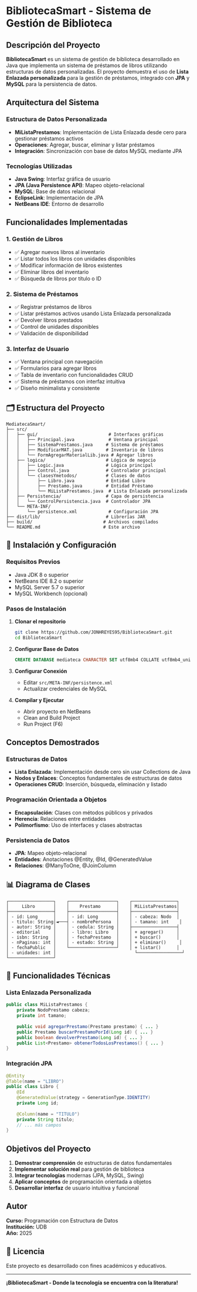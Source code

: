 # BibliotecaSmart - Sistema de Gestión de Biblioteca

## Descripción del Proyecto

**BibliotecaSmart** es un sistema de gestión de biblioteca desarrollado en Java que implementa un sistema de préstamos de libros utilizando estructuras de datos personalizadas. El proyecto demuestra el uso de **Lista Enlazada personalizada** para la gestión de préstamos, integrado con **JPA** y **MySQL** para la persistencia de datos.

## Arquitectura del Sistema

### **Estructura de Datos Personalizada**
- **MiListaPrestamos**: Implementación de Lista Enlazada desde cero para gestionar préstamos activos
- **Operaciones**: Agregar, buscar, eliminar y listar préstamos
- **Integración**: Sincronización con base de datos MySQL mediante JPA

### **Tecnologías Utilizadas**
- **Java Swing**: Interfaz gráfica de usuario
- **JPA (Java Persistence API)**: Mapeo objeto-relacional
- **MySQL**: Base de datos relacional
- **EclipseLink**: Implementación de JPA
- **NetBeans IDE**: Entorno de desarrollo

##  Funcionalidades Implementadas

### **1. Gestión de Libros**
- ✅ Agregar nuevos libros al inventario
- ✅ Listar todos los libros con unidades disponibles
- ✅ Modificar información de libros existentes
- ✅ Eliminar libros del inventario
- ✅ Búsqueda de libros por título o ID

### **2. Sistema de Préstamos**
- ✅ Registrar préstamos de libros
- ✅ Listar préstamos activos usando Lista Enlazada personalizada
- ✅ Devolver libros prestados
- ✅ Control de unidades disponibles
- ✅ Validación de disponibilidad

### **3. Interfaz de Usuario**
- ✅ Ventana principal con navegación
- ✅ Formularios para agregar libros
- ✅ Tabla de inventario con funcionalidades CRUD
- ✅ Sistema de préstamos con interfaz intuitiva
- ✅ Diseño minimalista y consistente

## 🗂️ Estructura del Proyecto

```
MediatecaSmart/
├── src/
│   ├── gui/                           # Interfaces gráficas
│   │   ├── Principal.java             # Ventana principal
│   │   ├── SistemaPrestamos.java     # Sistema de préstamos
│   │   ├── ModificarMAT.java         # Inventario de libros
│   │   └── FormAgregarMaterialLib.java # Agregar libros
│   ├── logica/                       # Lógica de negocio
│   │   ├── Logic.java                # Lógica principal
│   │   ├── Control.java              # Controlador principal
│   │   └── clasesYmetodos/           # Clases de datos
│   │       ├── Libro.java            # Entidad Libro
│   │       ├── Prestamo.java         # Entidad Préstamo
│   │       └── MiListaPrestamos.java  # Lista Enlazada personalizada
│   ├── Persistencia/                 # Capa de persistencia
│   │   └── ControlPersistencia.java  # Controlador JPA
│   └── META-INF/
│       └── persistence.xml            # Configuración JPA
├── dist/lib/                         # Librerías JAR
├── build/                           # Archivos compilados
└── README.md                        # Este archivo
```

## 🚀 Instalación y Configuración

### **Requisitos Previos**
- Java JDK 8 o superior
- NetBeans IDE 8.2 o superior
- MySQL Server 5.7 o superior
- MySQL Workbench (opcional)

### **Pasos de Instalación**

1. **Clonar el repositorio**
   ```bash
   git clone https://github.com/JONHREYES95/BibliotecaSmart.git
   cd BibliotecaSmart
   ```

2. **Configurar Base de Datos**
   ```sql
   CREATE DATABASE mediateca CHARACTER SET utf8mb4 COLLATE utf8mb4_unicode_ci;
   ```

3. **Configurar Conexión**
   - Editar `src/META-INF/persistence.xml`
   - Actualizar credenciales de MySQL

4. **Compilar y Ejecutar**
   - Abrir proyecto en NetBeans
   - Clean and Build Project
   - Run Project (F6)

##  Conceptos Demostrados

### **Estructuras de Datos**
- **Lista Enlazada**: Implementación desde cero sin usar Collections de Java
- **Nodos y Enlaces**: Conceptos fundamentales de estructuras de datos
- **Operaciones CRUD**: Inserción, búsqueda, eliminación y listado

### **Programación Orientada a Objetos**
- **Encapsulación**: Clases con métodos públicos y privados
- **Herencia**: Relaciones entre entidades
- **Polimorfismo**: Uso de interfaces y clases abstractas

### **Persistencia de Datos**
- **JPA**: Mapeo objeto-relacional
- **Entidades**: Anotaciones @Entity, @Id, @GeneratedValue
- **Relaciones**: @ManyToOne, @JoinColumn

## 📊 Diagrama de Clases

```
┌─────────────────┐    ┌──────────────────┐    ┌─────────────────┐
│     Libro       │    │    Prestamo      │    │ MiListaPrestamos│
├─────────────────┤    ├──────────────────┤    ├─────────────────┤
│ - id: Long      │    │ - id: Long       │    │ - cabeza: Nodo  │
│ - titulo: String│◄───┤ - nombrePersona  │    │ - tamano: int    │
│ - autor: String │    │ - cedula: String │    ├─────────────────┤
│ - editorial     │    │ - libro: Libro   │    │ + agregar()     │
│ - isbn: String  │    │ - fechaPrestamo  │    │ + buscar()      │
│ - nPaginas: int │    │ - estado: String │    │ + eliminar()     │
│ - fechaPublic   │    └──────────────────┘    │ + listar()      │
│ - unidades: int │                              └─────────────────┘
└─────────────────┘
```

## 🔧 Funcionalidades Técnicas

### **Lista Enlazada Personalizada**
```java
public class MiListaPrestamos {
    private NodoPrestamo cabeza;
    private int tamano;
    
    public void agregarPrestamo(Prestamo prestamo) { ... }
    public Prestamo buscarPrestamoPorId(Long id) { ... }
    public boolean devolverPrestamo(Long id) { ... }
    public List<Prestamo> obtenerTodosLosPrestamos() { ... }
}
```

### **Integración JPA**
```java
@Entity
@Table(name = "LIBRO")
public class Libro {
    @Id
    @GeneratedValue(strategy = GenerationType.IDENTITY)
    private Long id;
    
    @Column(name = "TITULO")
    private String titulo;
    // ... más campos
}
```

##  Objetivos del Proyecto

1. **Demostrar comprensión** de estructuras de datos fundamentales
2. **Implementar solución real** para gestión de biblioteca
3. **Integrar tecnologías** modernas (JPA, MySQL, Swing)
4. **Aplicar conceptos** de programación orientada a objetos
5. **Desarrollar interfaz** de usuario intuitiva y funcional

##  Autor
 
**Curso:** Programación con Estructura de Datos  
**Institución:** UDB  
**Año:** 2025

## 📝 Licencia

Este proyecto es desarrollado con fines académicos y educativos.

---

**¡BibliotecaSmart - Donde la tecnología se encuentra con la literatura!** 
